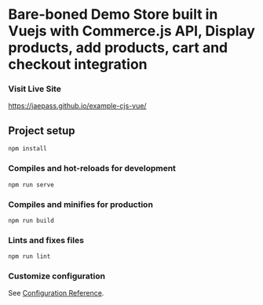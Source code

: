 # Bare-boned Demo Store built in Vuejs with Commerce.js API, Display products, add products, cart and checkout integration

<!-- ![Demo Image](timeless-storefront.png) -->

### Visit Live Site

https://jaepass.github.io/example-cjs-vue/

## Project setup
```
npm install
```

### Compiles and hot-reloads for development
```
npm run serve
```

### Compiles and minifies for production
```
npm run build
```

### Lints and fixes files
```
npm run lint
```

### Customize configuration
See [Configuration Reference](https://cli.vuejs.org/config/).
